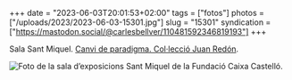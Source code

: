 +++
date = "2023-06-03T20:01:53+02:00"
tags = ["fotos"]
photos = ["/uploads/2023/2023-06-03-15301.jpg"]
slug = "15301"
syndication = ["https://mastodon.social/@carlesbellver/110481592346819193"]
+++

Sala Sant Miquel. [Canvi de paradigma. Col·lecció Juan Redón](https://www.fundacioncajacastellon.es/cambio-de-paradigma-coleccion-juan-redon/).

<img alt="Foto de la sala d’exposicions Sant Miquel de la Fundació Caixa Castelló." src="/uploads/2023/2023-06-03-15301.jpg">
